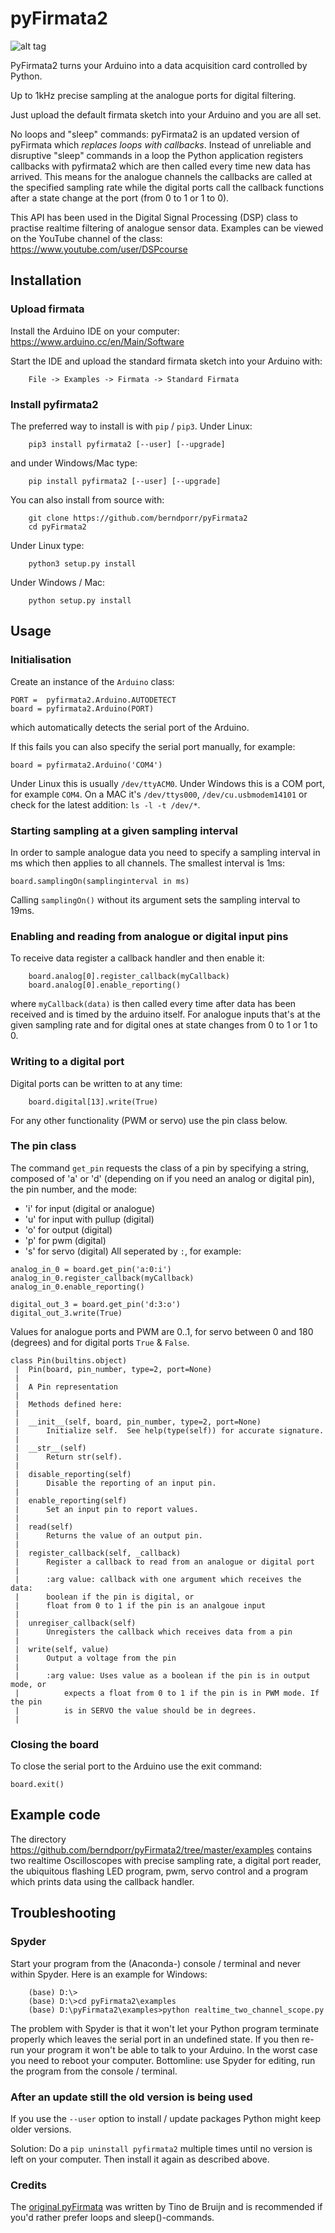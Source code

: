 # pyFirmata2

![alt tag](screenshot.png)

PyFirmata2 turns your Arduino into a data acquisition card controlled by Python.

Up to 1kHz precise sampling at the analogue ports for digital filtering.

Just upload the default firmata sketch into your Arduino and you are all set.

No loops and "sleep" commands: pyFirmata2 is an updated version of
pyFirmata which *replaces loops with callbacks*. Instead of unreliable
and disruptive "sleep" commands in a loop the Python application
registers callbacks with pyfirmata2 which are then called every time
new data has arrived. This means for the analogue channels the
callbacks are called at the specified sampling rate while the digital
ports call the callback functions after a state change at the port
(from 0 to 1 or 1 to 0).

This API has been used in the Digital Signal Processing (DSP) class to
practise realtime filtering of analogue sensor
data. Examples can be viewed on the YouTube channel of the
class: https://www.youtube.com/user/DSPcourse


## Installation



### Upload firmata


Install the Arduino IDE on your computer: https://www.arduino.cc/en/Main/Software

Start the IDE and upload the standard firmata sketch into your Arduino with:
```  
    File -> Examples -> Firmata -> Standard Firmata
```


### Install pyfirmata2


The preferred way to install is with `pip` / `pip3`. Under Linux:
```
    pip3 install pyfirmata2 [--user] [--upgrade]
```
    
and under Windows/Mac type:
```  
    pip install pyfirmata2 [--user] [--upgrade]
```
    
You can also install from source with:
```
    git clone https://github.com/berndporr/pyFirmata2
    cd pyFirmata2
```

Under Linux type:
```  
    python3 setup.py install
```

Under Windows / Mac:
```
    python setup.py install
```

## Usage


### Initialisation

Create an instance of the `Arduino` class:
```
PORT =  pyfirmata2.Arduino.AUTODETECT
board = pyfirmata2.Arduino(PORT)
```
which automatically detects the serial port of the Arduino.

If this fails you can also specify the serial port manually, for example:
```
board = pyfirmata2.Arduino('COM4')
```
Under Linux this is usually `/dev/ttyACM0`. Under Windows this is a
COM port, for example `COM4`. On a MAC it's `/dev/ttys000`, `/dev/cu.usbmodem14101` or
check for the latest addition: `ls -l -t /dev/*`.


### Starting sampling at a given sampling interval

In order to sample analogue data you need to specify a sampling
interval in ms which then applies to all channels. The smallest
interval is 1ms:
```
board.samplingOn(samplinginterval in ms)
```
Calling `samplingOn()` without its argument sets the sampling interval
to 19ms.


### Enabling and reading from analogue or digital input pins

To receive data register a callback
handler and then enable it:
```
    board.analog[0].register_callback(myCallback)
    board.analog[0].enable_reporting()
```    
where `myCallback(data)` is then called every time after data has been received
and is timed by the arduino itself. For analogue inputs that's at
the given sampling rate and for digital ones at state changes from 0 to 1 or
1 to 0.

### Writing to a digital port

Digital ports can be written to at any time:
```  
    board.digital[13].write(True)
```
For any other functionality (PWM or servo) use the pin class below.

    
### The pin class

The command `get_pin` requests the class of a pin
by specifying a string, composed of
'a' or 'd' (depending on if you need an analog or digital pin), the pin
number, and the mode:
  - 'i' for input (digital or analogue)
  - 'u' for input with pullup (digital)
  - 'o' for output (digital)
  - 'p' for pwm (digital)
  - 's' for servo (digital)
All seperated by `:`, for example:
```
analog_in_0 = board.get_pin('a:0:i')
analog_in_0.register_callback(myCallback)
analog_in_0.enable_reporting()

digital_out_3 = board.get_pin('d:3:o')
digital_out_3.write(True)
```	
Values for analogue ports and PWM are 0..1,
for servo between 0 and 180 (degrees) and for digital ports
`True` & `False`.

```
class Pin(builtins.object)
 |  Pin(board, pin_number, type=2, port=None)
 |  
 |  A Pin representation
 |  
 |  Methods defined here:
 |  
 |  __init__(self, board, pin_number, type=2, port=None)
 |      Initialize self.  See help(type(self)) for accurate signature.
 |  
 |  __str__(self)
 |      Return str(self).
 |  
 |  disable_reporting(self)
 |      Disable the reporting of an input pin.
 |  
 |  enable_reporting(self)
 |      Set an input pin to report values.
 |  
 |  read(self)
 |      Returns the value of an output pin.
 |  
 |  register_callback(self, _callback)
 |      Register a callback to read from an analogue or digital port
 |      
 |      :arg value: callback with one argument which receives the data:
 |      boolean if the pin is digital, or 
 |      float from 0 to 1 if the pin is an analgoue input
 |  
 |  unregiser_callback(self)
 |      Unregisters the callback which receives data from a pin
 |  
 |  write(self, value)
 |      Output a voltage from the pin
 |      
 |      :arg value: Uses value as a boolean if the pin is in output mode, or
 |          expects a float from 0 to 1 if the pin is in PWM mode. If the pin
 |          is in SERVO the value should be in degrees.
 |  

```

### Closing the board

To close the serial port to the Arduino use the exit command:
```
board.exit()
```

## Example code

The directory https://github.com/berndporr/pyFirmata2/tree/master/examples 
contains two realtime Oscilloscopes with precise sampling rate,
a digital port reader, the ubiquitous flashing LED program, pwm, servo control
and
a program which prints data using the callback handler.


## Troubleshooting

### Spyder

Start your program from the (Anaconda-) console / terminal and never within Spyder. Here is
an example for Windows:
```
    (base) D:\>
    (base) D:\>cd pyFirmata2\examples
    (base) D:\pyFirmata2\examples>python realtime_two_channel_scope.py
```
The problem with Spyder is that it won't let your Python program terminate properly
which leaves the serial port in an undefined state. If you then re-run your program
it won't be able to talk to your Arduino. In the worst case you need to reboot your
computer. Bottomline: use Spyder for editing, run the program from the console / terminal.


### After an update still the old version is being used

If you use the `--user` option to install / update packages Python might keep older versions.

Solution: Do a `pip uninstall pyfirmata2` multiple times until no version is left 
on your computer. Then install it again as described above.




### Credits

The [original pyFirmata](https://github.com/tino/pyFirmata)
was written by Tino de Bruijn and is recommended if you'd rather
prefer loops and sleep()-commands. 
